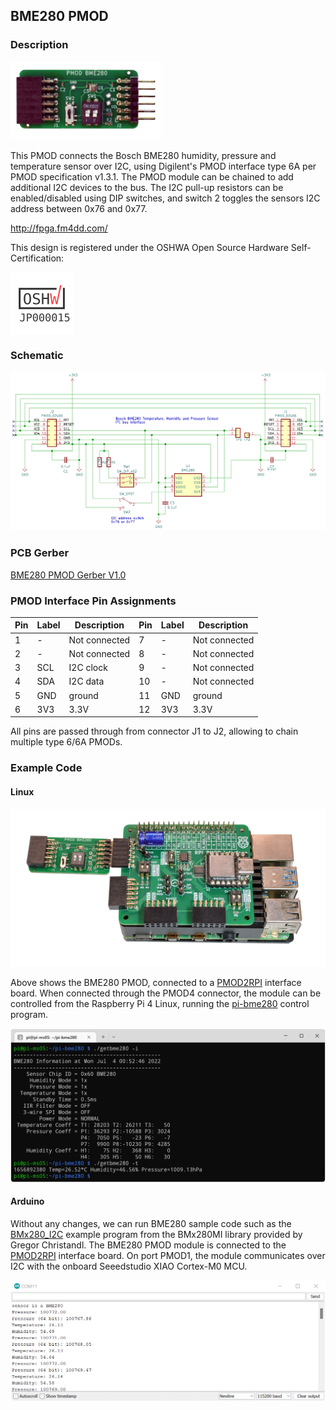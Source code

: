 ## BME280 PMOD

### Description

<img src="images/bme280-smd-top.png" width="240px">

This PMOD connects the Bosch BME280 humidity, pressure and temperature sensor over I2C, using Digilent's PMOD interface type 6A per PMOD specification v1.3.1. The PMOD module can be chained to add additional I2C devices to the bus. The I2C pull-up resistors can be enabled/disabled using DIP switches, and switch 2 toggles the sensors I2C address between 0x76 and 0x77.

http://fpga.fm4dd.com/

This design is registered under the OSHWA Open Source Hardware Self-Certification:

<a href="https://certification.oshwa.org/jp000015.html"><img src="images/oshw-reg-jp000015.svg" style="width:100px; vertical-align: middle"></a>

### Schematic
![BME280 PMOD Schematics](images/schema.png)

### PCB Gerber
[BME280 PMOD Gerber V1.0](20220624-bme280-gerber-v10.zip)

### PMOD Interface Pin Assignments

Pin  |	Label |	Description   | Pin  |	Label |	Description
-----|--------|---------------|------|--------|---------------
1    |	-     |	Not connected |7     | -      | Not connected
2    |	-     |	Not connected |8     | -      | Not connected
3    |	SCL   |	I2C clock     |9     | -      | Not connected
4    |  SDA   | I2C data      |10    | -      | Not connected
5    |  GND   | ground        |11    | GND    | ground
6    |  3V3   | 3.3V          |12    | 3V3    | 3.3V

All pins are passed through from connector J1 to J2, allowing to chain multiple type 6/6A PMODs.

### Example Code

#### Linux

![BME280 PMOD on PMOD2RPI](images/bme280-pmod2rpi.png)

Above shows the BME280 PMOD, connected to a [PMOD2RPI](https://github.com/fm4dd/pmod2rpi) interface board. When connected through the PMOD4 connector, the module can be controlled from the Raspberry Pi 4 Linux, running the [pi-bme280](https://github.com/fm4dd/pi-bme280) control program.

![BME280 PMOD Data Read](images/bme280-rpi-dataread.png)

#### Arduino

Without any changes, we can run BME280 sample code such as the [BMx280_I2C](https://bitbucket.org/christandlg/bmx280mi/src/master/examples/BMx280_I2C/BMx280_I2C.ino) example program from the BMx280MI library provided by Gregor Christandl. The BME280 PMOD module is connected to the [PMOD2RPI](https://github.com/fm4dd/pmod2rpi) interface board. On port PMOD1, the module communicates over I2C with the onboard Seeedstudio XIAO Cortex-M0 MCU.

![BME280 PMOD Data Read](images/bme280-xiao-dataread.png)
